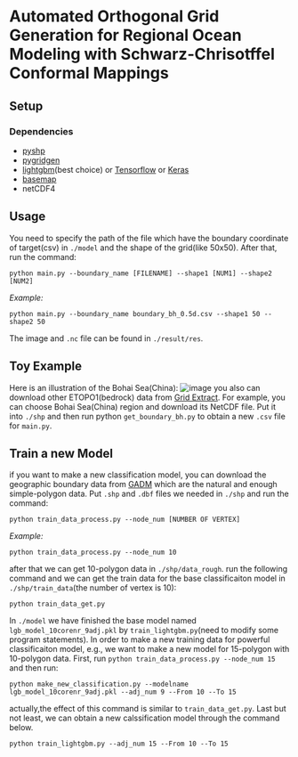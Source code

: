 # Automated Orthogonal Grid Generation for Regional Ocean Modeling with Schwarz-Chrisotffel Conformal Mappings

## Setup
### Dependencies
* [pyshp](https://pypi.org/project/pyshp/)
* [pygridgen](https://github.com/hetland/pygridgen)
* [lightgbm](https://pypi.org/project/lightgbm/)(best choice) or [Tensorflow](https://www.tensorflow.org/) or [Keras](https://pypi.org/project/Keras/) 
* [basemap](https://basemaptutorial.readthedocs.io/en/latest/)
* netCDF4


## Usage
You need to specify the path of the file which have the boundary coordinate of target(csv) in `./model` and the shape of the grid(like 50x50). After that, run the command:
```
python main.py --boundary_name [FILENAME] --shape1 [NUM1] --shape2 [NUM2]
```
*Example:*
```
python main.py --boundary_name boundary_bh_0.5d.csv --shape1 50 --shape2 50
```
The image and `.nc` file can be found in `./result/res`.

## Toy Example

Here is an illustration of the Bohai Sea(China): 
![image](https://github.com/gongbell/Automated-Orthogonal-Grid-Generation/blob/master/result/bh.png)
you also can download other ETOPO1(bedrock) data from [Grid Extract](https://maps.ngdc.noaa.gov/viewers/wcs-client/). For example, you can choose Bohai Sea(China) region and download its NetCDF file. Put it into `./shp` and then run python `get_boundary_bh.py` to obtain a new `.csv` file for `main.py`. 

## Train a new Model
if you want to make a new classification model, you can download the geographic boundary data from [GADM](https://www.gadm.org/) which are the natural and enough simple-polygon data. Put `.shp` and `.dbf` files we needed in `./shp` and run the command:
```
python train_data_process.py --node_num [NUMBER OF VERTEX]
```
*Example:*
```
python train_data_process.py --node_num 10
```
after that we can get 10-polygon data in `./shp/data_rough`. run the following command and we can get the train data for the base classificaiton model in `./shp/train_data`(the number of vertex is 10):
```
python train_data_get.py
```
In `./model` we have finished the base model named `lgb_model_10corenr_9adj.pkl` by `train_lightgbm.py`(need to modify some program statements). In order to make a new training data for powerful classificaiton model, e.g., we want to make a new model for 15-polygon with 10-polygon data. First, run `python train_data_process.py --node_num 15`  and then run: 
```
python make_new_classification.py --modelname lgb_model_10corenr_9adj.pkl --adj_num 9 --From 10 --To 15
```
actually,the effect of this command is similar to `train_data_get.py`. Last but not least, we can obtain a new calssification model through the command below.
```
python train_lightgbm.py --adj_num 15 --From 10 --To 15
```
